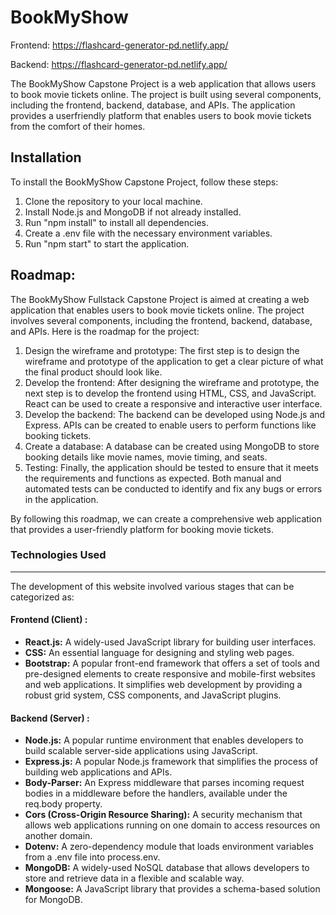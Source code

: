 <!DOCTYPE html>
<html lang="en">
<head>
    <meta charset="UTF-8">
    <title>BookMyShow</title>
</head>
<body>
    <h1>BookMyShow </h1>
      <p>Frontend: <a href="https://flashcard-generator-pd.netlify.app/" target="_blank">https://flashcard-generator-pd.netlify.app/</a></p>
    <p>Backend: <a href="https://flashcard-generator-pd.netlify.app/" target="_blank">https://flashcard-generator-pd.netlify.app/</a></p>
    <p>The BookMyShow Capstone Project is a web application that allows users to book movie tickets online. The project is built using several components, including the frontend, backend, database, and APIs. The application provides a userfriendly platform that enables users to book movie tickets from the comfort of their homes.</p>
    <h2>Installation</h2>
<p>To install the BookMyShow Capstone Project, follow these steps:</p>
<ol>
    <li>Clone the repository to your local machine.</li>
    <li>Install Node.js and MongoDB if not already installed.</li>
    <li>Run "npm install" to install all dependencies.</li>
    <li>Create a .env file with the necessary environment variables.</li>
    <li>Run "npm start" to start the application.</li>
</ol>
    <h2>Roadmap:</h2>
<p>The BookMyShow Fullstack Capstone Project is aimed at creating a web application that enables users to book movie tickets online. The project involves several components, including the frontend, backend, database, and APIs. Here is the roadmap for the project:</p>
<ol>
<li>Design the wireframe and prototype: The first step is to design the wireframe and prototype of the application to get a clear picture of what the final product should look like.</li>
<li>Develop the frontend: After designing the wireframe and prototype, the next step is to develop the frontend using HTML, CSS, and JavaScript. React can be used to create a responsive and interactive user interface.</li>
<li>Develop the backend: The backend can be developed using Node.js and Express. APIs can be created to enable users to perform functions like booking tickets.</li>
<li>Create a database: A database can be created using MongoDB to store booking details like movie names, movie timing, and seats.</li>
<li>Testing: Finally, the application should be tested to ensure that it meets the requirements and functions as expected. Both manual and automated tests can be conducted to identify and fix any bugs or errors in the application.</li>
</ol>
<p>By following this roadmap, we can create a comprehensive web application that provides a user-friendly platform for booking movie tickets.</p>
    <h3>Technologies Used</h3>
<hr>
<p>The development of this website involved various stages that can be categorized as:</p>
<h4>Frontend (Client) :</h4>
<ul>
  <li><b>React.js:</b> A widely-used JavaScript library for building user interfaces.</li>
  <li><b>CSS:</b> An essential language for designing and styling web pages.</li>
  <li><b>Bootstrap:</b> A popular front-end framework that offers a set of tools and pre-designed elements to create responsive and mobile-first websites and web applications. It simplifies web development by providing a robust grid system, CSS components, and JavaScript plugins.</li>
</ul>
<h4>Backend (Server) :</h4>
<ul>
  <li><b>Node.js:</b> A popular runtime environment that enables developers to build scalable server-side applications using JavaScript.</li>
  <li><b>Express.js:</b> A popular Node.js framework that simplifies the process of building web applications and APIs.</li>
  <li><b>Body-Parser:</b> An Express middleware that parses incoming request bodies in a middleware before the handlers, available under the req.body property.</li>
   <li><b>Cors (Cross-Origin Resource Sharing):</b> A security mechanism that allows web applications running on one domain to access resources on another domain.</li>
  <li><b>Dotenv:</b> A zero-dependency module that loads environment variables from a .env file into process.env.</li>
  <li><b>MongoDB:</b> A widely-used NoSQL database that allows developers to store and retrieve data in a flexible and scalable way.</li>
  <li><b>Mongoose:</b> A JavaScript library that provides a schema-based solution for MongoDB.</li>
 
</ul>
</body>
</html>